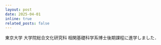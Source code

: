 ```yaml
---
layout: post
date: 2025-04-01 
inline: true
related_posts: false
---
```


東京大学 大学院総合文化研究科 相関基礎科学系博士後期課程に進学しました．
